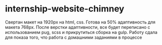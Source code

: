 # internship-website-chimney

Свертан макет на 1920px на html, css. Готова на 50% адаптивность для макета 768px. После верстки адаптивности, все будет переписано с использованием pug, scss и прикрутиться сборка на gulp. Работу сдала для показа того, что работа с домашними заданиями в процессе
